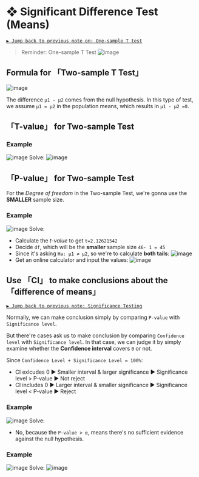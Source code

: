 #  ❖ Significant Difference Test (Means)


[`▶ Jump back to previous note on: One-sample T test`](https://github.com/solomonxie/solomonxie.github.io/issues/50#issuecomment-420521963)

> Reminder: One-sample T Test
![image](https://user-images.githubusercontent.com/14041622/45405555-eef1b380-b695-11e8-8bbb-0369788dfa02.png)


## Formula for 「Two-sample T Test」

![image](https://user-images.githubusercontent.com/14041622/45538406-90fdd100-b839-11e8-8897-74c4b9806f2d.png)

The difference `μ1 - μ2` comes from the null hypothesis. In this type of test, we assume `μ1 = μ2` in the population means, which results in `μ1 - μ2 =0`.

## 「T-value」 for Two-sample Test


### Example
![image](https://user-images.githubusercontent.com/14041622/45538059-9575ba00-b838-11e8-8921-b07e73713b9b.png)
Solve:
![image](https://user-images.githubusercontent.com/14041622/45538539-ea660000-b839-11e8-87fc-c5f7644a99af.png)



## 「P-value」 for Two-sample Test

For the _Degree of freedom_ in the Two-sample Test, we're gonna use the **SMALLER** sample size.

### Example
![image](https://user-images.githubusercontent.com/14041622/45540596-6e6eb680-b83f-11e8-889c-0e6eb6a1663d.png)
Solve:
- Calculate the _t-value_ to get `t=2.12621542`
- Decide `df`, which will be the **smaller** sample size `46- 1 = 45`
- Since it's asking `Ha: μ1 ≠ μ2`, so we're to calculate **both tails**:
![image](https://user-images.githubusercontent.com/14041622/45540767-e0470000-b83f-11e8-811b-e300a304f326.png)
- Get an online calculator and input the values:
![image](https://user-images.githubusercontent.com/14041622/45540811-f9e84780-b83f-11e8-8a02-813325c6b1e2.png)



## Use 「CI」 to make conclusions about the 「difference of means」

[`▶︎ Jump back to previous note: Significance Testing`](https://github.com/solomonxie/solomonxie.github.io/issues/50#issuecomment-419806342)


Normally, we can make conclusion simply by comparing `P-value` with `Significance level`.

But there're cases ask us to make conclusion by comparing `Confidence level` with `Significance level`.
In that case, we can judge it by simply examine whether the **Confidence interval** covers `0` or not.

Since `Confidence Level + Significance Level = 100%`:
- CI exlcudes 0 ▶ Smaller interval & larger significance ▶ Significance level > P-value ▶ Not reject
- CI includes 0 ▶ Larger interval & smaller significance ▶ Significance level < P-value ▶ Reject



### Example
![image](https://user-images.githubusercontent.com/14041622/45541082-a32f3d80-b840-11e8-98a0-531fc65678f6.png)
Solve:
- No, because the `P-value > ⍺`, means there's no sufficient evidence against the null hypothesis.


### Example
![image](https://user-images.githubusercontent.com/14041622/45541441-b393e800-b841-11e8-8470-cd4303f66161.png)
Solve:
![image](https://user-images.githubusercontent.com/14041622/45541479-daeab500-b841-11e8-811c-1adffa4cf4dd.png)

